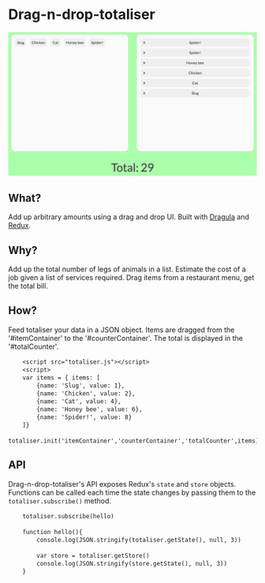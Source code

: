 # Drag-n-drop-totaliser

<img src="./assets/screengrab.png" alt="drag-n-drop-totaliser screen grab">

## What?
Add up arbitrary amounts using a drag and drop UI. Built with [Dragula](https://github.com/bevacqua/dragula) and [Redux](https://github.com/reactjs/redux).

## Why?
Add up the total number of legs of animals in a list. Estimate the cost of a job given a list of services required. Drag items from a restaurant menu, get the total bill.

## How?
Feed totaliser your data in a JSON object. Items are dragged from the '#itemContainer' to the '#counterContainer'. The total is displayed in the '#totalCounter'. 

~~~
    <script src="totaliser.js"></script>
    <script>
    var items = { items: [
        {name: 'Slug', value: 1},
        {name: 'Chicken', value: 2},
        {name: 'Cat', value: 4},
        {name: 'Honey bee', value: 6},
        {name: 'Spider!', value: 8}
    ]}
    totaliser.init('itemContainer','counterContainer','totalCounter',items)
~~~

## API
Drag-n-drop-totaliser's API exposes Redux's `state` and `store` objects. Functions can be called each time the state changes by passing them to the `totaliser.subscribe()` method.

~~~
    totaliser.subscribe(hello)

    function hello(){
        console.log(JSON.stringify(totaliser.getState(), null, 3))

        var store = totaliser.getStore()
        console.log(JSON.stringify(store.getState(), null, 3))
    }
~~~